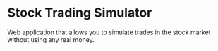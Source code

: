 # Stock Trading Simulator

Web application that allows you to simulate trades in the stock market without
using any real money.
